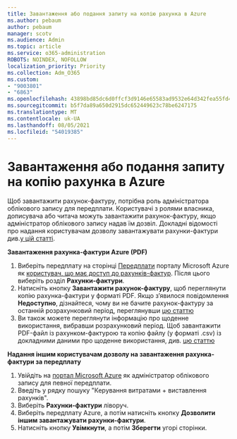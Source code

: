 ```yaml
---
title: Завантаження або подання запиту на копію рахунка в Azure
ms.author: pebaum
author: pebaum
manager: scotv
ms.audience: Admin
ms.topic: article
ms.service: o365-administration
ROBOTS: NOINDEX, NOFOLLOW
localization_priority: Priority
ms.collection: Adm_O365
ms.custom:
- "9003801"
- "6863"
ms.openlocfilehash: 43898bd85dc6d0ffcf3d9146e65583ad9532e64d342fea55fd48e055caf133a4
ms.sourcegitcommit: b5f7da89a650d2915dc652449623c78be6247175
ms.translationtype: MT
ms.contentlocale: uk-UA
ms.lasthandoff: 08/05/2021
ms.locfileid: "54019385"
---
```

# <a name="download-or-request-a-copy-of-my-bill-in-azure"></a>Завантаження або подання запиту на копію рахунка в Azure

Щоб завантажити рахунок-фактуру, потрібна роль адміністратора облікового запису для передплати. Користувачі з ролями власника, дописувача або читача можуть завантажити рахунок-фактуру, якщо адміністратор облікового запису надав їм дозвіл. Докладні відомості про надання користувачам дозволу завантажувати рахунки-фактури див.[у цій статті](https://docs.microsoft.com/azure/cost-management-billing/manage/manage-billing-access#opt-in).

**Завантаження рахунка-фактури Azure (PDF)**

1. Виберіть передплату на сторінці [Передплати](https://portal.azure.com/#blade/Microsoft_Azure_Billing/SubscriptionsBlade) порталу Microsoft Azure як [користувач, що має доступ до рахунків-фактур](https://docs.microsoft.com/azure/cost-management-billing/manage/manage-billing-access?WT.mc_id=Portal-Microsoft_Azure_Support). Після цього виберіть розділ **Рахунки-фактури**.
2. Натисніть кнопку **Завантажити рахунок-фактуру**, щоб переглянути копію рахунка-фактури у форматі PDF. Якщо з’явилося повідомлення **Недоступно**, дізнайтеся, чому ви не бачите рахунок-фактуру за останній розрахунковий період, переглянувши [цю статтю](https://docs.microsoft.com/azure/cost-management-billing/manage/download-azure-invoice-daily-usage-date?WT.mc_id=Portal-Microsoft_Azure_Support#noinvoice)
3. Ви також можете переглянути інформацію про щоденне використання, вибравши розрахунковий період. Щоб завантажити PDF-файл із рахунком-фактурою та копію файлу (у форматі .csv) із докладними даними про щоденне використання, див. [цю статтю](https://docs.microsoft.com/azure/cost-management-billing/manage/download-azure-invoice-daily-usage-date?WT.mc_id=Portal-Microsoft_Azure_Support)  

**Надання іншим користувачам дозволу на завантаження рахунка-фактури за передплату**

1. Увійдіть на [портал Microsoft Azure](https://portal.azure.com/) як адміністратор облікового запису для певної передплати.
2. Введіть у рядку пошуку "Керування витратами + виставлення рахунків".
3. Виберіть **Рахунки-фактури** ліворуч.
4. Виберіть передплату Azure, а потім натисніть кнопку **Дозволити іншим завантажувати рахунки-фактури**.
5. Натисніть кнопку **Увімкнути**, а потім **Зберегти** угорі сторінки.
